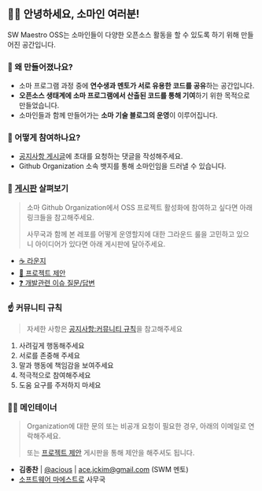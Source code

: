 ## 👋🏻 안녕하세요, 소마인 여러분!

SW Maestro OSS는 소마인들이 다양한 오픈소스 활동을 할 수 있도록 하기 위해 만들어진 공간입니다.


### 🔔 왜 만들어졌나요?

- 소마 프로그램 과정 중에 **연수생과 멘토가 서로 유용한 코드를 공유**하는 공간입니다.
- **오픈소스 생태계에 소마 프로그램에서 산출된 코드를 통해 기여**하기 위한 목적으로 만들었습니다.
- 소마인들과 함께 만들어가는 **소마 기술 블로그의 운영**이 이루어집니다.


### 🎉 어떻게 참여하나요?

- [공지사항 게시글](https://github.com/SW-Maestro-OSS/.github/discussions/2)에 초대를 요청하는 댓글을 작성해주세요.
- Github Organization 소속 뱃지를 통해 소마인임을 드러낼 수 있습니다.


### 👀 [게시판](https://github.com/orgs/SW-Maestro-OSS/discussions) 살펴보기

> 소마 Github Organization에서 OSS 프로젝트 활성화에 참여하고 싶다면 아래 링크들을 참고해주세요.
> 
> 사무국과 함께 본 레포를 어떻게 운영할지에 대한 그라운드 룰을 고민하고 있으니 아이디어가 있다면 아래 게시판에 달아주세요.

- [☕️ 라운지](https://github.com/orgs/SW-Maestro-OSS/discussions/categories/%EB%9D%BC%EC%9A%B4%EC%A7%80)
- [💬 프로젝트 제안](https://github.com/orgs/SW-Maestro-OSS/discussions/categories/%ED%94%84%EB%A1%9C%EC%A0%9D%ED%8A%B8-%EC%A0%9C%EC%95%88)
- [❓ 개발관련 이슈 질문/답변](https://github.com/orgs/SW-Maestro-OSS/discussions/categories/%EA%B0%9C%EB%B0%9C%EA%B4%80%EB%A0%A8-%EC%9D%B4%EC%8A%88-%EC%A7%88%EB%AC%B8-%EB%8B%B5%EB%B3%80)


### ☝️ 커뮤니티 규칙 

> 자세한 사항은 [공지사항:커뮤니티 규칙](https://github.com/orgs/SW-Maestro-OSS/discussions/3)을 참고해주세요

 1. 사려깊게 행동해주세요
 2. 서로를 존중해 주세요
 3. 말과 행동에 책임감을 보여주세요
 4. 적극적으로 참여해주세요
 5. 도움 요구를 주저하지 마세요


### 🏄‍♂️ 메인테이너

> Organization에 대한 문의 또는 비공개 요청이 필요한 경우, 아래의 이메일로 연락해주세요.
> 
> 또는 [프로젝트 제안](https://github.com/orgs/SW-Maestro-OSS/discussions/categories/open-source-%ED%94%84%EB%A1%9C%EC%A0%9D%ED%8A%B8-%EC%A0%9C%EC%95%88) 게시판을 통해 제안을 해주셔도 됩니다.

- **김종찬** | [@acious](https://github.com/acious) | ace.jckim@gmail.com (SWM 멘토)
- [소프트웨어 마에스트로](http://swmaestro.kr) 사무국
